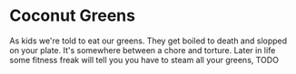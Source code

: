 # Coconut Greens

As kids we're told to eat our greens. They get boiled to death
and slopped on your plate.  It's somewhere between a chore and torture.
Later in life some fitness freak will tell you you have to steam
all your greens, TODO
